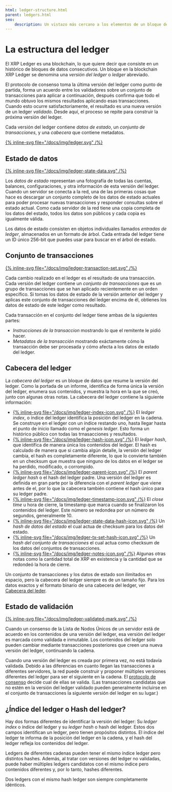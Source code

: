 ```yaml
---
html: ledger-structure.html
parent: ledgers.html
seo:
    description: Un vistazo más cercano a los elementos de un bloque de ledger individual.
---
```

# La estructura del ledger

El XRP Ledger es una blockchain, lo que quiere decir que consiste en un histórico de bloques de datos consecutivos. Un bloque en la blockchain XRP Ledger se denomina una _versión del ledger_ o _ledger_ abreviado.

El protocolo de consenso toma la última versión del ledger como punto de partida, forma un acuerdo entre los validadores sobre un conjunto de transacciones para aplicar a continuación, después confirma que todo el mundo obtuvo los mismos resultados aplicando esas transacciones. Cuando esto ocurre satisfactoriamente, el resultado es una nueva versión de un ledger _validado_. Desde aquí, el proceso se repite para construir la próxima versión del ledger.

Cada versión del ledger contiene _datos de estado_, un _conjunto de transacciones_, y una _cabecera_ que contiene metadatos.

[{% inline-svg file="/docs/img/ledger.svg" /%}](/docs/img/ledger.svg "Diagrama: Un ledger está formado por una cabecera, un conjunto de transacciones, y datos de estado.")


## Estado de datos

[{% inline-svg file="/docs/img/ledger-state-data.svg" /%}](/docs/img/ledger-state-data.svg "Diagrama: Los datos de estado de un ledger, en forma de varios objetos los cuales a veces están unidos como en un grafo.")

Los _datos de estado_ representan una fotografía de todas las cuentas, balances, configuraciones, y otra información de esta versión del ledger. Cuando un servidor se conecta a la red, una de las primeras cosas que hace es descargar un conjunto completo de los datos de estado actuales para poder procesar nuevas transacciones y responder consultas sobre el estado actual. Como cada servidor de la red tiene una copia completa de los datos del estado, todos los datos son públicos y cada copia es igualmente válida.

Los datos de estado consisten en objetos individuales llamados _entradas de ledger_, almacenados en un formato de árbol. Cada entrada del ledger tiene un ID único 256-bit que puedes usar para buscar en el árbol de estado.

## Conjunto de transacciones

[{% inline-svg file="/docs/img/ledger-transaction-set.svg" /%}](/docs/img/ledger-transaction-set.svg "Diagrama: Un conjunto de transacciones del ledger, un grupo de transacciones organizado en orden canónico.")

Cada cambio realizado en el ledger es el resultado de una transacción. Cada versión del ledger contiene un _conjunto de transacciones_ que es un grupo de transacciones que se han aplicado recientemente en un orden específico. Si tomas los datos de estado de la versión anterior del ledger y aplicas este conjunto de transacciones del ledger encima de él, obtienes los datos de estado de este ledger como resultado.

Cada transacción en el conjunto del ledger tiene ambas de la siguientes partes:

- _Instrucciones de la transaccion_ mostrando lo que el remitente le pidió hacer.
- _Metadatos de la transacción_ mostrando exáctamente cómo la transacción debe ser procesada y cómo afecta a los datos de estado del ledger.


## Cabecera del ledger

La _cabecera del ledger_ es un bloque de datos que resume la versión del ledger. Como la portada de un informe, identifica de forma única la versión del ledger, enumera sus contenidos, y muestra la hora en la que se creó, junto con algunas otras notas. La cabecera del ledger contiene la siguiente información:

<!-- Note: the alt text for the diagrams is intentionally empty because any caption would be redundant with the text. -->

- [{% inline-svg file="/docs/img/ledger-index-icon.svg" /%}](/docs/img/ledger-index-icon.svg "") El _ledger index_, o índice del ledger identifica la posición del ledger en la cadena. Se construye en el ledger con un índice             restando uno, hasta llegar hasta el punto de inicio llamado como el _genesis ledger_. Esto forma un histórico público con todas las trnasacciones y resultados.
- [{% inline-svg file="/docs/img/ledger-hash-icon.svg" /%}](/docs/img/ledger-hash-icon.svg "") El _ledger hash_, que identifica de manera única los contenidos del ledger. El hash es calculado de manera que si cambia algún detalle, la versión del ledger cambia, el hash es completamente diferente, lo que lo convierte también en un checksum que muestra que ninguno de los datos en el ledger se ha perdido, modificado, o corrompido.
- [{% inline-svg file="/docs/img/ledger-parent-icon.svg" /%}](/docs/img/ledger-parent-icon.svg "") El _parent ledger hash_ o el hash del ledger padre. Una versión del ledger es definida en gran parte por la diferencia con el _parent ledger_ que viene antes de el, por lo que la cabecera también contiene el hash único para su ledger padre.
- [{% inline-svg file="/docs/img/ledger-timestamp-icon.svg" /%}](/docs/img/ledger-timestamp-icon.svg "") El _close time_ u hora de cierre, la timestamp que marca cuando se finalizaron los contenidos del ledger. Este número se redondea por un número de segundos, generalmente 10.
- [{% inline-svg file="/docs/img/ledger-state-data-hash-icon.svg" /%}](/docs/img/ledger-state-data-hash-icon.svg "") Un _hash de datos del estado_ el cual actua de checksum para los datos del estado.
- [{% inline-svg file="/docs/img/ledger-tx-set-hash-icon.svg" /%}](/docs/img/ledger-tx-set-hash-icon.svg "") Un _hash del conjunto de transacciones_ el cual actua como checksum de los datos del conjuntos de transacciones.
- [{% inline-svg file="/docs/img/ledger-notes-icon.svg" /%}](/docs/img/ledger-notes-icon.svg "") Algunas otras notas como la cantidad total de XRP en existencia y la cantidad que se redondeó la hora de cierre.

Un conjunto de transacciones y los datos de estado son ilimitados en espacio, pero la cabecera del ledger siempre es de un tamaño fijo. Para los datos exactos y el formato binario de una cabecera del ledger, ver [Cabecera del leder](../../references/protocol/ledger-data/ledger-header.md).


## Estado de validación

[{% inline-svg file="/docs/img/ledger-validated-mark.svg" /%}](/docs/img/ledger-validated-mark.svg "Diagrama: Un estado de validación de un ledger, el cual es añadido encima del ledger y no es parte del ledger en sí.")

Cuando un consenso de la Lista de Nodos Únicos de un servidor está de acuerdo en los contenidos de una versión del ledger, esa versión del ledger es marcada como validada e inmutable. Los contenidos del ledger solo pueden cambiar mediante transacciones posteriores que creen una nueva versión del ledger, continuando la cadena.

Cuando una versión del ledger es creada por primera vez, no está todavía validada. Debido a las diferencias en cuanto llegan las transacciones a diferentes servidores, la red puede construir y proponer múltiples versiones diferentes del ledger para ser el siguiente en la cadena. El [protocolo de consenso](../consensus-protocol/index.md) decide cual de ellas se valida. (Las transacciones candidatas que no estén en la versión del ledger validado pueden generalmente incluirse en el conjunto de transacciones la siguiente versión del ledger en su lugar.)


## ¿Índice del ledger o Hash del ledger?

Hay dos formas diferentes de identificar la versión del ledger: Su _ledger index_ o índice del ledger y su _ledger hash_ o hash del ledger. Estos dos campos identifican un ledger, pero tienen propósitos distintos. El índice del ledger te informa de la posición del ledger en la cadena, y el hash del ledger refleja los contenidos del ledger.

Ledgers de diferentes cadenas pueden tener el mismo índice ledger pero distintos hashes. Además, al tratar con versiones del ledger no validadas, puede haber múltiples ledgers candidatos con el mismo índice pero contenidos diferentes y, por lo tanto, hashes diferentes.

Dos ledgers con el mismo hash ledger son siempre completamente idénticos.
